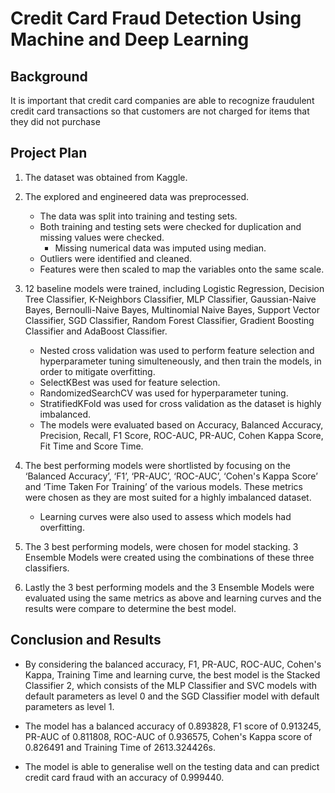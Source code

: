 # Credit Card Fraud Detection Using Machine and Deep Learning

## Background

It is important that credit card companies are able to recognize fraudulent credit card transactions so that customers are not charged for items that they did not purchase

## Project Plan

1. The dataset was obtained from Kaggle.

2. The explored and engineered data was preprocessed.
    - The data was split into training and testing sets.
    - Both training and testing sets were checked for duplication and missing values were checked.
        - Missing numerical data was imputed using median.
    - Outliers were identified and cleaned.
    - Features were then scaled to map the variables onto the same scale.

3. 12 baseline models were trained, including Logistic Regression, Decision Tree Classifier, K-Neighbors Classifier, MLP Classifier, Gaussian-Naive Bayes, Bernoulli-Naive Bayes, Multinomial Naive Bayes, Support Vector Classifier, SGD Classifier, Random Forest Classifier, Gradient Boosting Classifier and AdaBoost Classifier.
    - Nested cross validation was used to perform feature selection and hyperparameter tuning simulteneously, and then train the models, in order to mitigate overfitting.
    - SelectKBest was used for feature selection.
    - RandomizedSearchCV was used for hyperparameter tuning.
    - StratifiedKFold was used for cross validation as the dataset is highly imbalanced.
    - The models were evaluated based on Accuracy, Balanced Accuracy, Precision, Recall, F1 Score, ROC-AUC, PR-AUC, Cohen Kappa Score, Fit Time and Score Time.

4.  The best performing models were shortlisted by focusing on the ‘Balanced Accuracy’, ‘F1’, ‘PR-AUC’, ‘ROC-AUC’, ‘Cohen's Kappa Score’ and ‘Time Taken For Training’ of the various models. These metrics were chosen as they are most suited for a highly imbalanced dataset.
    - Learning curves were also used to assess which models had overfitting.

5. The 3 best performing models, were chosen for model stacking. 3 Ensemble Models were created using the combinations of these three classifiers.

6. Lastly the 3 best performing models and the 3 Ensemble Models were evaluated using the same metrics as above and learning curves and the results were compare to determine the best model.

## Conclusion and Results

- By considering the balanced accuracy, F1, PR-AUC, ROC-AUC, Cohen's Kappa, Training Time and learning curve, the best model is the Stacked Classifier 2, which consists of the MLP Classifier and SVC models with default parameters as level 0 and the SGD Classifier model with default parameters as level 1.

- The model has a balanced accuracy of 0.893828, F1 score of 0.913245, PR-AUC of 0.811808, ROC-AUC of 0.936575, Cohen's Kappa score of 0.826491 and Training Time of 2613.324426s.

- The model is able to generalise well on the testing data and can predict credit card fraud with an accuracy of 0.999440.
